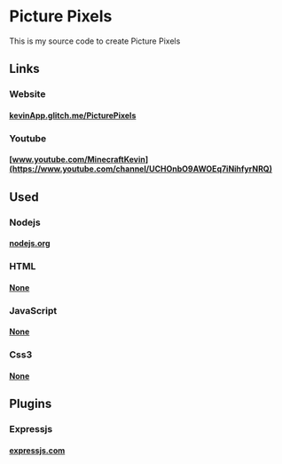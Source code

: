 # Picture Pixels
This is my source code to create Picture Pixels

## Links

### Website
#### [kevinApp.glitch.me/PicturePixels](https://kevinApp.glitch.me/PicturePixels)

### Youtube
#### [www.youtube.com/MinecraftKevin](https://www.youtube.com/channel/UCHOnbO9AWOEq7iNihfyrNRQ)

## Used

### Nodejs
#### [nodejs.org](http://nodejs.org)

### HTML
#### [None]()

### JavaScript
#### [None]()

### Css3
#### [None]()

## Plugins

### Expressjs
#### [expressjs.com](https://expressjs.com)